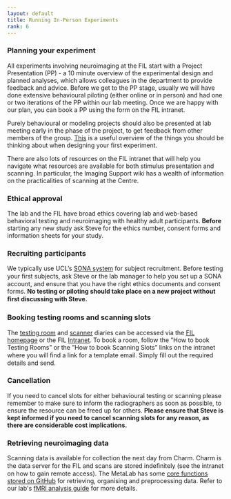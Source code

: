 ```yaml
---
layout: default
title: Running In-Person Experiments
rank: 6
---
```


### Planning your experiment

All experiments involving neuroimaging at the FIL start with a Project Presentation (PP) - a 10 minute overview of the experimental design and planned analyses, which allows colleagues in the department to provide feedback and advice. Before we get to the PP stage, usually we will have done extensive behavioural piloting (either online or in person) and had one or two iterations of the PP within our lab meeting. Once we are happy with our plan, you can book a PP using the form on the FIL intranet.

Purely behavioural or modeling projects should also be presented at lab meeting early in the phase of the project, to get feedback from other members of the group. [This](https://psyarxiv.com/tcmvp/) is a useful overview of the things you should be thinking about when designing your first experiment.

There are also lots of resources on the FIL intranet that will help you navigate what resources are available for both stimulus presentation and scanning. In particular, the Imaging Support wiki has a wealth of information on the practicalities of scanning at the Centre.

### Ethical approval
The lab and the FIL have broad ethics covering lab and web-based behavioral testing and neuroimaging with healthy adult participants. **Before** starting any new study ask Steve for the ethics number, consent forms and information sheets for your study. 

### Recruiting participants

We typically use UCL’s [SONA system](https://uclpsychology.sona-systems.com/Default.aspx?ReturnUrl=%2f) for subject recruitment. Before testing your ﬁrst subjects, ask Steve or the lab manager to help you set up a SONA account, and ensure that you have the right ethics documents and consent forms. **No testing or piloting should take place on a new project without ﬁrst discussing with Steve.**

### Booking testing rooms and scanning slots

The [testing room](http://intranet.fil.ion.ucl.ac.uk/bookings/week.php) and [scanner](http://intranet.fil.ion.ucl.ac.uk/bookings/week.php) diaries can be accessed via the [FIL homepage](https://www.fil.ion.ucl.ac.uk/) or the FIL [Intranet](http://intranet.fil.ion.ucl.ac.uk/). To book a room, follow the ”How to book Testing Rooms” or the ”How to book Scanning Slots” links on the intranet where you will ﬁnd a link for a template email. Simply ﬁll out the required details and send.

### Cancellation

If you need to cancel slots for either behavioural testing or scanning please remember to make sure to inform the radiographers as soon as possible, to ensure the resource can be freed up for others. **Please ensure that Steve is kept informed if you need to cancel scanning slots for any reason, as there are considerable cost implications.**

### Retrieving neuroimaging data

Scanning data is available for collection the next day from Charm. Charm is the data server for the FIL and scans are stored indeﬁnitely (see the intranet on how to gain remote access). The MetaLab has some [core functions stored on GitHub](https://github.com/metacoglab/MetaLabCore) for retrieving, organising and preprocessing data. Refer to our lab's [fMRI analysis guide](https://github.com/metacoglab/MetaLabCore/blob/master/fmri_guide_master.pdf) for more details.
